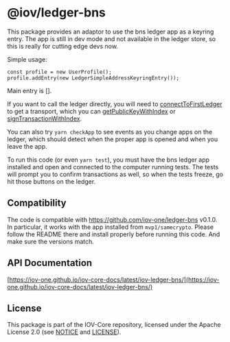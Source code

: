 # @iov/ledger-bns

This package provides an adaptor to use the bns ledger app as a keyring entry.
The app is still in dev mode and not available in the ledger store, so
this is really for cutting edge devs now.

Simple usage:

```
const profile = new UserProfile();
profile.addEntry(new LedgerSimpleAddressKeyringEntry());
```

Main entry is [].

If you want to call the ledger directly, you will need to
[connectToFirstLedger](./globals.html#connecttofirstledger) to get a transport,
which you can [getPublicKeyWithIndex](./globals.html#getpublickeywithindex)
or [signTransactionWithIndex](./globals.html#signtransactionwithindex).

You can also try `yarn checkApp` to see events as you change apps on the ledger,
which should detect when the proper app is opened and when you leave the app.

To run this code (or even `yarn test`), you must have the bns ledger app
installed and open and connected to the computer running tests.
The tests will prompt you to confirm transactions as well, so when the tests
freeze, go hit those buttons on the ledger.

## Compatibility

The code is compatible with https://github.com/iov-one/ledger-bns v0.1.0.
In particular, it works with the app installed from `mvp1/samecrypto`.
Please follow the README there and install properly before running this code.
And make sure the versions match.

## API Documentation

[https://iov-one.github.io/iov-core-docs/latest/iov-ledger-bns/](https://iov-one.github.io/iov-core-docs/latest/iov-ledger-bns/)

## License

This package is part of the IOV-Core repository, licensed under the Apache License 2.0
(see [NOTICE](https://github.com/iov-one/iov-core/blob/master/NOTICE) and [LICENSE](https://github.com/iov-one/iov-core/blob/master/LICENSE)).
